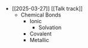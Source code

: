 - [[2025-03-27]] [[Talk track]]
	- Chemical Bonds
		- Ionic
			- Solvation
		- Covalent
		- Metallic
